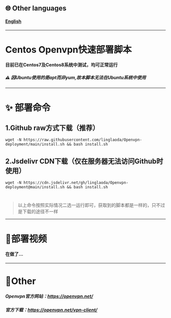 ## 🌐 Other languages
#### [English](https://github.com/linglaoda/Openvpn-deployment/tree/main/English-Readme)

***

# Centos Openvpn快速部署脚本
#### 目前已在Centos7及Centos8系统中测试，均可正常运行
##### ⚠ 因Ubuntu使用的是apt而非yum,故本脚本无法在Ubuntu系统中使用

***

# ✨ 部署命令
## 1.Github raw方式下载（推荐）
````
wget -N https://raw.githubusercontent.com/linglaoda/Openvpn-deployment/main/install.sh && bash install.sh
````
## 2.Jsdelivr CDN下载（仅在服务器无法访问Github时使用）
````
wget -N https://cdn.jsdelivr.net/gh/linglaoda/Openvpn-deployment@main/install.sh && bash install.sh
````

# 
> 以上命令按照实际情况二选一运行即可，获取到的脚本都是一样的，只不过是下载的途径不一样
***

# 🌠部署视频
#### 在做了...

***

# 🌌Other
##### Openvpn官方网站：https://openvpn.net/
##### 官方下载：https://openvpn.net/vpn-client/
